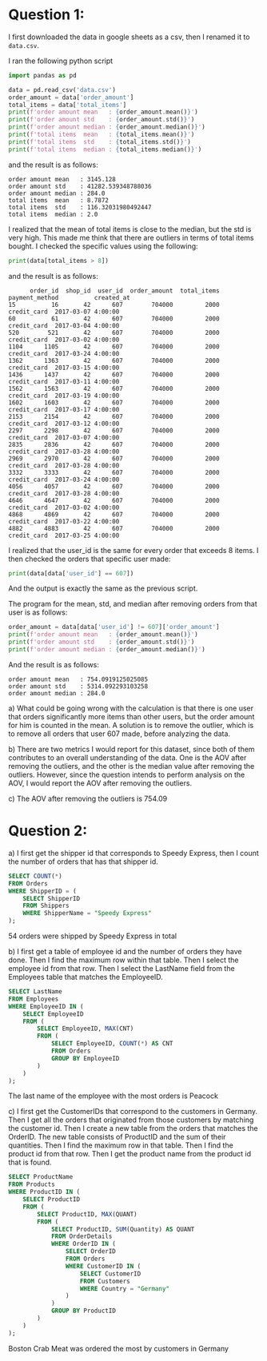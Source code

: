 # Question 1:

I first downloaded the data in google sheets as a csv, then I renamed it to `data.csv`.

I ran the following python script

```python
import pandas as pd

data = pd.read_csv('data.csv')
order_amount = data['order_amount']
total_items = data['total_items']
print(f'order amount mean   : {order_amount.mean()}')
print(f'order amount std    : {order_amount.std()}')
print(f'order amount median : {order_amount.median()}')
print(f'total items  mean   : {total_items.mean()}')
print(f'total items  std    : {total_items.std()}')
print(f'total items  median : {total_items.median()}')
```

and the result is as follows:

```
order amount mean   : 3145.128
order amount std    : 41282.539348788036
order amount median : 284.0
total items  mean   : 8.7872
total items  std    : 116.32031980492447
total items  median : 2.0
```

I realized that the mean of total items is close to the median, but the std is very high.
This made me think that there are outliers in terms of total items bought. I checked the
specific values using the following:

```python
print(data[total_items > 8])
```

and the result is as follows:

```
      order_id  shop_id  user_id  order_amount  total_items payment_method          created_at
15          16       42      607        704000         2000    credit_card  2017-03-07 4:00:00
60          61       42      607        704000         2000    credit_card  2017-03-04 4:00:00
520        521       42      607        704000         2000    credit_card  2017-03-02 4:00:00
1104      1105       42      607        704000         2000    credit_card  2017-03-24 4:00:00
1362      1363       42      607        704000         2000    credit_card  2017-03-15 4:00:00
1436      1437       42      607        704000         2000    credit_card  2017-03-11 4:00:00
1562      1563       42      607        704000         2000    credit_card  2017-03-19 4:00:00
1602      1603       42      607        704000         2000    credit_card  2017-03-17 4:00:00
2153      2154       42      607        704000         2000    credit_card  2017-03-12 4:00:00
2297      2298       42      607        704000         2000    credit_card  2017-03-07 4:00:00
2835      2836       42      607        704000         2000    credit_card  2017-03-28 4:00:00
2969      2970       42      607        704000         2000    credit_card  2017-03-28 4:00:00
3332      3333       42      607        704000         2000    credit_card  2017-03-24 4:00:00
4056      4057       42      607        704000         2000    credit_card  2017-03-28 4:00:00
4646      4647       42      607        704000         2000    credit_card  2017-03-02 4:00:00
4868      4869       42      607        704000         2000    credit_card  2017-03-22 4:00:00
4882      4883       42      607        704000         2000    credit_card  2017-03-25 4:00:00
```

I realized that the user_id is the same for every order that exceeds 8 items. I then checked
the orders that specific user made:

```python
print(data[data['user_id'] == 607])
```

And the output is exactly the same as the previous script.

The program for the mean, std, and median after removing orders from that user is as follows:

```python
order_amount = data[data['user_id'] != 607]['order_amount']
print(f'order amount mean   : {order_amount.mean()}')
print(f'order amount std    : {order_amount.std()}')
print(f'order amount median : {order_amount.median()}')
```

And the result is as follows:

```
order amount mean   : 754.0919125025085
order amount std    : 5314.092293103258
order amount median : 284.0
```

a) What could be going wrong with the calculation is that there is one user that orders
significantly more items than other users, but the order amount for him is counted in
the mean. A solution is to remove the outlier, which is to remove all orders that user 607
made, before analyzing the data.

b) There are two metrics I would report for this dataset, since both of them contributes
to an overall understanding of the data. One is the AOV after removing the outliers, and
the other is the median value after removing the outliers. However, since the question
intends to perform analysis on the AOV, I would report the AOV after removing the outliers.

c) The AOV after removing the outliers is 754.09

# Question 2:

a) I first get the shipper id that corresponds to Speedy Express,
then I count the number of orders that has that shipper id.

```sql
SELECT COUNT(*)
FROM Orders
WHERE ShipperID = (
	SELECT ShipperID
	FROM Shippers
	WHERE ShipperName = "Speedy Express"
);
```

54 orders were shipped by Speedy Express in total

b) I first get a table of employee id and the number of orders they
have done. Then I find the maximum row within that table. Then
I select the employee id from that row. Then I select the LastName
field from the Employees table that matches the EmployeeID.

```sql
SELECT LastName
FROM Employees
WHERE EmployeeID IN (
	SELECT EmployeeID
    FROM (
    	SELECT EmployeeID, MAX(CNT)
        FROM (
        	SELECT EmployeeID, COUNT(*) AS CNT
            FROM Orders
            GROUP BY EmployeeID
        )
    )
);
```

The last name of the employee with the most orders is Peacock

c) I first get the CustomerIDs that correspond to the customers in Germany.
Then I get all the orders that originated from those customers by matching the
customer id. Then I create a new table from the orders that matches the OrderID.
The new table consists of ProductID and the sum of their quantities. Then I
find the maximum row in that table. Then I find the product id from that row.
Then I get the product name from the product id that is found.

```sql
SELECT ProductName
FROM Products
WHERE ProductID IN (
	SELECT ProductID
	FROM (
		SELECT ProductID, MAX(QUANT)
		FROM (
			SELECT ProductID, SUM(Quantity) AS QUANT
			FROM OrderDetails
			WHERE OrderID IN (
				SELECT OrderID
				FROM Orders
				WHERE CustomerID IN (
					SELECT CustomerID
					FROM Customers
					WHERE Country = "Germany"
				)
			)
			GROUP BY ProductID
		)
	)
);
```

Boston Crab Meat was ordered the most by customers in Germany
